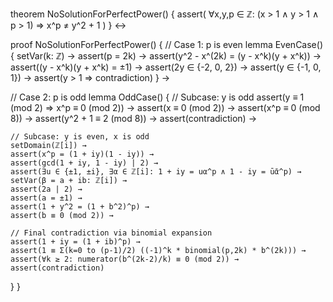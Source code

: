 theorem NoSolutionForPerfectPower() {
  assert(
    ∀x,y,p ∈ ℤ: (x > 1 ∧ y > 1 ∧ p > 1) ⇒ x^p ≠ y^2 + 1
  )
} ↔

proof NoSolutionForPerfectPower() {
  // Case 1: p is even
  lemma EvenCase() {
    setVar(k: ℤ) →
    assert(p = 2k) →
    assert(y^2 - x^(2k) = (y - x^k)(y + x^k)) →
    assert((y - x^k)(y + x^k) = ±1) →
    assert(2y ∈ {-2, 0, 2}) →
    assert(y ∈ {-1, 0, 1}) →
    assert(y > 1 ⇒ contradiction)
  } →

  // Case 2: p is odd
  lemma OddCase() {
    // Subcase: y is odd
    assert(y ≡ 1 (mod 2) ⇒ x^p ≡ 0 (mod 2)) →
    assert(x ≡ 0 (mod 2)) →
    assert(x^p ≡ 0 (mod 8)) →
    assert(y^2 + 1 ≡ 2 (mod 8)) →
    assert(contradiction) →
    
    // Subcase: y is even, x is odd
    setDomain(ℤ[i]) →
    assert(x^p = (1 + iy)(1 - iy)) →
    assert(gcd(1 + iy, 1 - iy) | 2) →
    assert(∃u ∈ {±1, ±i}, ∃α ∈ ℤ[i]: 1 + iy = uα^p ∧ 1 - iy = ūᾱ^p) →
    setVar(β = a + ib: ℤ[i]) →
    assert(2a | 2) →
    assert(a = ±1) →
    assert(1 + y^2 = (1 + b^2)^p) →
    assert(b ≡ 0 (mod 2)) →
    
    // Final contradiction via binomial expansion
    assert(1 + iy = (1 + ib)^p) →
    assert(1 ≡ Σ(k=0 to (p-1)/2) ((-1)^k * binomial(p,2k) * b^(2k))) →
    assert(∀k ≥ 2: numerator(b^(2k-2)/k) ≡ 0 (mod 2)) →
    assert(contradiction)
  }
}